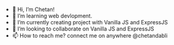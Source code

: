 - 👋 Hi, I’m Chetan!
- 👀 I’m learning web devlopment.
- 🌱 I’m currently creating project with Vanilla JS and ExpressJS
- 💞️ I’m looking to collaborate on Vanilla JS and ExpressJS
- 📫 How to reach me? connect me on anywhere @chetandabli

<!---
chetandabli/chetandabli is a ✨ special ✨ repository because its `README.md` (this file) appears on your GitHub profile.
You can click the Preview link to take a look at your changes.
--->
